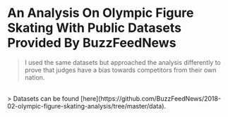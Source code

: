 # An Analysis On Olympic Figure Skating With Public Datasets Provided By BuzzFeedNews

> I used the same datasets but approached the analysis differently to prove that judges have a bias towards competitors from their own nation.
<br>
> Datasets can be found [here](https://github.com/BuzzFeedNews/2018-02-olympic-figure-skating-analysis/tree/master/data).

